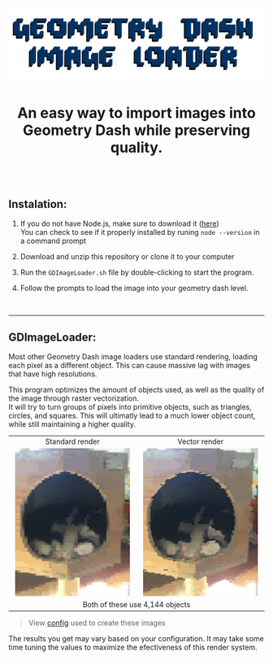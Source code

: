 
<img src="github/assets/header.png" alt="title"></img>
---
# <div align="center">An easy way to import images into Geometry Dash while preserving quality.</div>
 
 <br>
 <br>

## Instalation:

 1. If you do not have Node.js, make sure to download it (<a href="https://nodejs.org">here</a>) <br> You can check to see if it properly installed by runing `node --version` in a command prompt

 1. Download and unzip this repository or clone it to your computer

 2. Run the `GDImageLoader.sh` file by double-clicking to start the program.

 3. Follow the prompts to load the image into your geometry dash level.
<br>

---

## GDImageLoader:

Most other Geometry Dash image loaders use standard rendering, loading each pixel as a different object. This can cause massive lag with images that have high resolutions.

This program optimizes the amount of objects used, as well as the quality of the image through raster vectorization. 
<br>
It will try to turn groups of pixels into primitive objects, such as triangles, circles, and squares. This will ultimatly lead to a much lower object count, while still maintaining a higher quality.

<table>
    <tr width="500">
        <td align="center" width="50%">Standard render</td>
        <td align="center" width="50%">Vector render</td>
    </tr>
    <tr width="500">
        <td width="500" align="center">
           <img src="github/assets/standard.png" width="95%">
        </td>
        <td align="center">
           <img src="github/assets/PrimSet.png" width="95%">
        </td>
    </tr>
    <td align="center" colspan="2">
       Both of these use 4,144 objects
    </td>
</table>

> View [config](github/assets/catExample) used to create these images 

The results you get may vary based on your configuration. It may take some time tuning the values to maximize the efectiveness of this render system.
